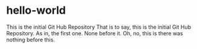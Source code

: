 # hello-world
This is the initial Git Hub Repository
That is to say, this is the initial Git Hub Repository.  As in, the first one.  None before it.  Oh, no, this is there was nothing before this.
